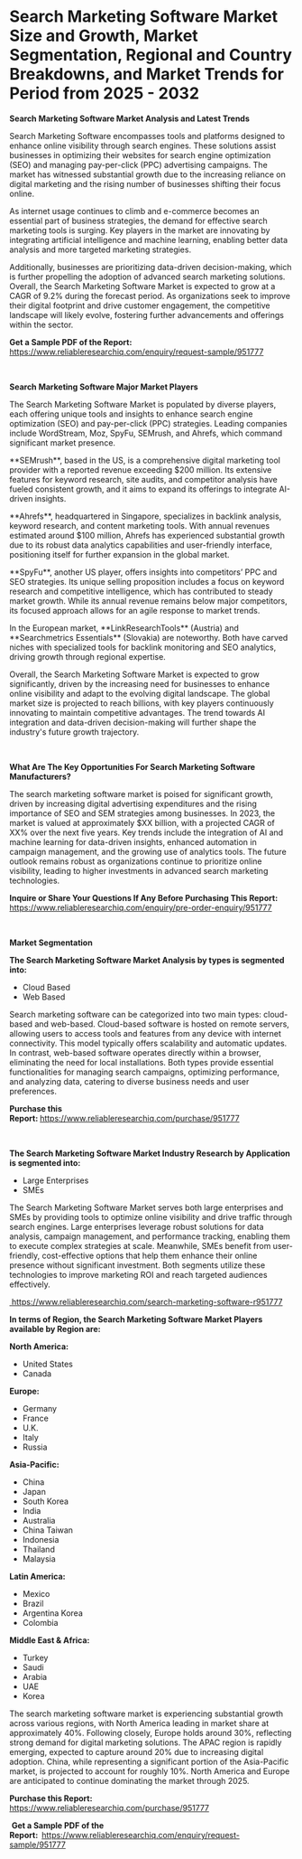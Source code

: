 <p><h1>Search Marketing Software Market Size and Growth, Market Segmentation, Regional and Country Breakdowns, and Market Trends for Period from 2025 -  2032</h1></p><p><strong>Search Marketing Software Market Analysis and Latest Trends</strong></p>
<p><p>Search Marketing Software encompasses tools and platforms designed to enhance online visibility through search engines. These solutions assist businesses in optimizing their websites for search engine optimization (SEO) and managing pay-per-click (PPC) advertising campaigns. The market has witnessed substantial growth due to the increasing reliance on digital marketing and the rising number of businesses shifting their focus online.</p><p>As internet usage continues to climb and e-commerce becomes an essential part of business strategies, the demand for effective search marketing tools is surging. Key players in the market are innovating by integrating artificial intelligence and machine learning, enabling better data analysis and more targeted marketing strategies. </p><p>Additionally, businesses are prioritizing data-driven decision-making, which is further propelling the adoption of advanced search marketing solutions. Overall, the Search Marketing Software Market is expected to grow at a CAGR of 9.2% during the forecast period. As organizations seek to improve their digital footprint and drive customer engagement, the competitive landscape will likely evolve, fostering further advancements and offerings within the sector.</p></p>
<p><strong>Get a Sample PDF of the Report:&nbsp;</strong> <a href="https://www.reliableresearchiq.com/enquiry/request-sample/951777?utm_campaign=3447&utm_medium=2&utm_source=Github&utm_content=ia&utm_term=17042025&utm_id=search-marketing-software">https://www.reliableresearchiq.com/enquiry/request-sample/951777</a></p>
<p>&nbsp;</p>
<p><strong>Search Marketing Software Major Market Players</strong></p>
<p><p>The Search Marketing Software Market is populated by diverse players, each offering unique tools and insights to enhance search engine optimization (SEO) and pay-per-click (PPC) strategies. Leading companies include WordStream, Moz, SpyFu, SEMrush, and Ahrefs, which command significant market presence.</p><p>**SEMrush**, based in the US, is a comprehensive digital marketing tool provider with a reported revenue exceeding $200 million. Its extensive features for keyword research, site audits, and competitor analysis have fueled consistent growth, and it aims to expand its offerings to integrate AI-driven insights.</p><p>**Ahrefs**, headquartered in Singapore, specializes in backlink analysis, keyword research, and content marketing tools. With annual revenues estimated around $100 million, Ahrefs has experienced substantial growth due to its robust data analytics capabilities and user-friendly interface, positioning itself for further expansion in the global market.</p><p>**SpyFu**, another US player, offers insights into competitors’ PPC and SEO strategies. Its unique selling proposition includes a focus on keyword research and competitive intelligence, which has contributed to steady market growth. While its annual revenue remains below major competitors, its focused approach allows for an agile response to market trends.</p><p>In the European market, **LinkResearchTools** (Austria) and **Searchmetrics Essentials** (Slovakia) are noteworthy. Both have carved niches with specialized tools for backlink monitoring and SEO analytics, driving growth through regional expertise.</p><p>Overall, the Search Marketing Software Market is expected to grow significantly, driven by the increasing need for businesses to enhance online visibility and adapt to the evolving digital landscape. The global market size is projected to reach billions, with key players continuously innovating to maintain competitive advantages. The trend towards AI integration and data-driven decision-making will further shape the industry's future growth trajectory.</p></p>
<p>&nbsp;</p>
<p><strong>What Are The Key Opportunities For Search Marketing Software Manufacturers?</strong></p>
<p><p>The search marketing software market is poised for significant growth, driven by increasing digital advertising expenditures and the rising importance of SEO and SEM strategies among businesses. In 2023, the market is valued at approximately $XX billion, with a projected CAGR of XX% over the next five years. Key trends include the integration of AI and machine learning for data-driven insights, enhanced automation in campaign management, and the growing use of analytics tools. The future outlook remains robust as organizations continue to prioritize online visibility, leading to higher investments in advanced search marketing technologies.</p></p>
<p><strong>Inquire or Share Your Questions If Any Before Purchasing This Report:</strong> <a href="https://www.reliableresearchiq.com/enquiry/pre-order-enquiry/951777?utm_campaign=3447&utm_medium=2&utm_source=Github&utm_content=ia&utm_term=17042025&utm_id=search-marketing-software">https://www.reliableresearchiq.com/enquiry/pre-order-enquiry/951777</a></p>
<p>&nbsp;</p>
<p><strong>Market Segmentation</strong></p>
<p><strong>The Search Marketing Software Market Analysis by types is segmented into:</strong></p>
<p><ul><li>Cloud Based</li><li>Web Based</li></ul></p>
<p><p>Search marketing software can be categorized into two main types: cloud-based and web-based. Cloud-based software is hosted on remote servers, allowing users to access tools and features from any device with internet connectivity. This model typically offers scalability and automatic updates. In contrast, web-based software operates directly within a browser, eliminating the need for local installations. Both types provide essential functionalities for managing search campaigns, optimizing performance, and analyzing data, catering to diverse business needs and user preferences.</p></p>
<p><strong>Purchase this Report:&nbsp;</strong><a href="https://www.reliableresearchiq.com/purchase/951777?utm_campaign=3447&utm_medium=2&utm_source=Github&utm_content=ia&utm_term=17042025&utm_id=search-marketing-software">https://www.reliableresearchiq.com/purchase/951777</a></p>
<p>&nbsp;</p>
<p><strong>The Search Marketing Software Market Industry Research by Application is segmented into:</strong></p>
<p><ul><li>Large Enterprises</li><li>SMEs</li></ul></p>
<p><p>The Search Marketing Software Market serves both large enterprises and SMEs by providing tools to optimize online visibility and drive traffic through search engines. Large enterprises leverage robust solutions for data analysis, campaign management, and performance tracking, enabling them to execute complex strategies at scale. Meanwhile, SMEs benefit from user-friendly, cost-effective options that help them enhance their online presence without significant investment. Both segments utilize these technologies to improve marketing ROI and reach targeted audiences effectively.</p></p>
<p><a href="https://www.reliableresearchiq.com/search-marketing-software-r951777?utm_campaign=3447&utm_medium=2&utm_source=Github&utm_content=ia&utm_term=17042025&utm_id=search-marketing-software">&nbsp;https://www.reliableresearchiq.com/search-marketing-software-r951777</a></p>
<p><strong>In terms of Region, the Search Marketing Software Market Players available by Region are:</strong></p>
<p>
    <p> <strong> North America: </strong>
        <ul>
            <li>United States</li>
            <li>Canada</li>
        </ul>
        </p> 
    <p> <strong> Europe: </strong>
        <ul>
            <li>Germany</li>
            <li>France</li>
            <li>U.K.</li>
            <li>Italy</li>
            <li>Russia</li>
        </ul>
        </p> 
    <p> <strong> Asia-Pacific: </strong>
        <ul>
            <li>China</li>
            <li>Japan</li>
            <li>South Korea</li>
            <li>India</li>
            <li>Australia</li>
            <li>China Taiwan</li>
            <li>Indonesia</li>
            <li>Thailand</li>
            <li>Malaysia</li>
        </ul>
        </p> 
    <p> <strong> Latin America: </strong>
        <ul>
            <li>Mexico</li>
            <li>Brazil</li>
            <li>Argentina Korea</li>
            <li>Colombia</li>
        </ul>
        </p> 
    <p> <strong> Middle East & Africa: </strong>
        <ul>
            <li>Turkey</li>
            <li>Saudi</li>
            <li>Arabia</li>
            <li>UAE</li>
            <li>Korea</li>
        </ul>
    </p>
    </p>
<p><p>The search marketing software market is experiencing substantial growth across various regions, with North America leading in market share at approximately 40%. Following closely, Europe holds around 30%, reflecting strong demand for digital marketing solutions. The APAC region is rapidly emerging, expected to capture around 20% due to increasing digital adoption. China, while representing a significant portion of the Asia-Pacific market, is projected to account for roughly 10%. North America and Europe are anticipated to continue dominating the market through 2025.</p></p>
<p><strong>Purchase this Report: </strong><a href="https://www.reliableresearchiq.com/purchase/951777?utm_campaign=3447&utm_medium=2&utm_source=Github&utm_content=ia&utm_term=17042025&utm_id=search-marketing-software">https://www.reliableresearchiq.com/purchase/951777</a></p>
<p>&nbsp;<strong>Get a Sample PDF of the Report:&nbsp;&nbsp;</strong><a href="https://www.reliableresearchiq.com/enquiry/request-sample/951777?utm_campaign=3447&utm_medium=2&utm_source=Github&utm_content=ia&utm_term=17042025&utm_id=search-marketing-software">https://www.reliableresearchiq.com/enquiry/request-sample/951777</a></p>
<p><strong></strong></p>
<p><p></p><p></p><p></p></p>